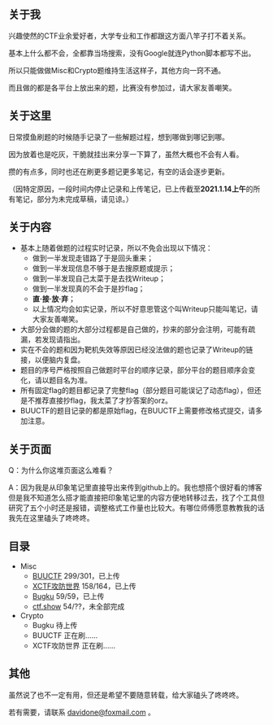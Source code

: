 ## 关于我
兴趣使然的CTF业余爱好者，大学专业和工作都跟这方面八竿子打不着关系。
  
基本上什么都不会，全都靠当场搜索，没有Google就连Python脚本都写不出。
  
所以只能做做Misc和Crypto题维持生活这样子，其他方向一窍不通。
  
而且做的都是各平台上放出来的题，比赛没有参加过，请大家友善嘲笑。
  
## 关于这里
日常摸鱼刷题的时候随手记录了一些解题过程，想到哪做到哪记到哪。
  
因为放着也是吃灰，干脆就挂出来分享一下算了，虽然大概也不会有人看。
  
攒的有点多，同时也还在刷更多题记更多笔记，有空的话会逐步更新。
  
（因特定原因，一段时间内停止记录和上传笔记，已上传截至**2021.1.14上午**的所有笔记，部分为未完成草稿，请见谅。）
  
## 关于内容
+ 基本上随着做题的过程实时记录，所以不免会出现以下情况：
    + 做到一半发现走错路了于是回头重来；
    + 做到一半发现信息不够于是去搜原题或提示；
    + 做到一半发现自己太菜于是去找Writeup；
    + 做到一半发现真的不会于是抄flag；
    + **直·接·放·弃**；
    + 以上情况均会如实记录，所以不好意思管这个叫Writeup只能叫笔记，请大家友善嘲笑。
+ 大部分会做的题的大部分过程都是自己做的，抄来的部分会注明，可能有疏漏，若发现请指出。
+ 实在不会的题和因为靶机失效等原因已经没法做的题也记录了Writeup的链接，以便脑内复盘。
+ 题目的序号严格按照自己做题时平台的顺序记录，部分平台的题目顺序会变化，请以题目名为准。
+ 所有固定flag的题目都记录了完整flag（部分题目可能误记了动态flag），但还是不推荐直接抄flag，我太菜了才抄答案的orz。
+ BUUCTF的题目记录的都是原始flag，在BUUCTF上需要修改格式提交，请多加注意。
  
## 关于页面
Q：为什么你这堆页面这么难看？
  
A：因为我是从印象笔记里直接导出来传到github上的。我也想搭个很好看的博客但是我不知道怎么搭才能直接把印象笔记里的内容方便地转移过去，找了个工具但研究了五个小时还是报错，调整格式工作量也比较大。有哪位师傅愿意教教我的话我先在这里磕头了咚咚咚。
  
## 目录
+ Misc
    + [BUUCTF](https://davidcheyenneone.github.io/Misc/BUUCTF/BUUCTF.html)
299/301，已上传
    + [XCTF攻防世界](https://davidcheyenneone.github.io/Misc/XCTF/XCTF.html)
158/164，已上传
    + [Bugku](https://davidcheyenneone.github.io/Misc/Bugku/Bugku.html)
59/59，已上传
    + [ctf.show](https://davidcheyenneone.github.io/Misc/CTFshow/CTFshow.html)
54/??，未全部完成
+ Crypto
    + Bugku
待上传
    + BUUCTF
正在刷……
    + XCTF攻防世界 
正在刷……
  
## 其他
虽然说了也不一定有用，但还是希望不要随意转载，给大家磕头了咚咚咚。
  
若有需要，请联系 davidone@foxmail.com 。